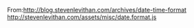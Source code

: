 From:http://blog.stevenlevithan.com/archives/date-time-format
http://stevenlevithan.com/assets/misc/date.format.js
